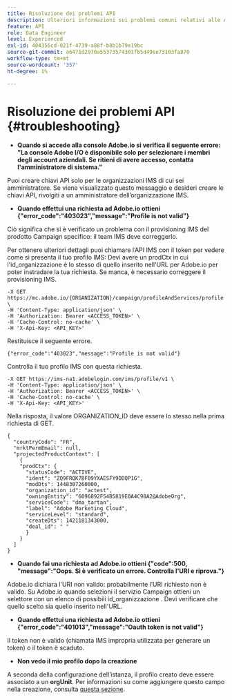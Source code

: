 ```yaml
---
title: Risoluzione dei problemi API
description: Ulteriori informazioni sui problemi comuni relativi alle API di Campaign Standard
feature: API
role: Data Engineer
level: Experienced
exl-id: 404356cd-021f-4739-a88f-b8b1b79e19bc
source-git-commit: a6471d2970a55373574301fb5d49ee73103fa870
workflow-type: tm+mt
source-wordcount: '357'
ht-degree: 1%

---
```


# Risoluzione dei problemi API {#troubleshooting}

* **Quando si accede alla console Adobe.io si verifica il seguente errore: &quot;La console Adobe I/O è disponibile solo per selezionare i membri degli account aziendali. Se ritieni di avere accesso, contatta l&#39;amministratore di sistema.&quot;**

Puoi creare chiavi API solo per le organizzazioni IMS di cui sei amministratore. Se viene visualizzato questo messaggio e desideri creare le chiavi API, rivolgiti a un amministratore dell’organizzazione IMS.

* **Quando effettui una richiesta ad Adobe.io ottieni {&quot;error_code&quot;:&quot;403023&quot;,&quot;message&quot;:&quot;Profile is not valid&quot;}**

Ciò significa che si è verificato un problema con il provisioning IMS del prodotto Campaign specifico: il team IMS deve correggerlo.

Per ottenere ulteriori dettagli puoi chiamare l’API IMS con il token per vedere come si presenta il tuo profilo IMS: Devi avere un prodCtx in cui l&#39;id_organizzazione è lo stesso di quello inserito nell&#39;URL per Adobe.io per poter instradare la tua richiesta.
Se manca, è necessario correggere il provisioning IMS.

```
-X GET https://mc.adobe.io/{ORGANIZATION}/campaign/profileAndServices/profile \
-H 'Content-Type: application/json' \
-H 'Authorization: Bearer <ACCESS_TOKEN>' \
-H 'Cache-Control: no-cache' \
-H 'X-Api-Key: <API_KEY>'
```

Restituisce il seguente errore.

```
{"error_code":"403023","message":"Profile is not valid"}
```

Controlla il tuo profilo IMS con questa richiesta.

```
-X GET https://ims-na1.adobelogin.com/ims/profile/v1 \
-H 'Content-Type: application/json' \
-H 'Authorization: Bearer <ACCESS_TOKEN>' \
-H 'Cache-Control: no-cache' \
-H 'X-Api-Key: <API_KEY>'
```

Nella risposta, il valore ORGANIZATION_ID deve essere lo stesso nella prima richiesta di GET.

```
{
  "countryCode": "FR",
  "mrktPermEmail": null,
  "projectedProductContext": [
    {
    "prodCtx": {
      "statusCode": "ACTIVE",
      "ident": "ZQ9FRQK7BF09YXAESFY9DDQP1G",
      "modDts": 1448307260000,
      "organization_id": "actest",
      "owningEntity": "6096892F54B5819E0A4C98A2@AdobeOrg",
      "serviceCode": "dma_tartan",
      "label": "Adobe Marketing Cloud",
      "serviceLevel": "standard",
      "createDts": 1421181343000,
      "deal_id": " "
      }
    }
  ]
}
```

* **Quando fai una richiesta ad Adobe.io ottieni {&quot;code&quot;:500, &quot;message&quot;:&quot;Oops. Si è verificato un errore. Controlla l&#39;URI e riprova.&quot;}**

Adobe.io dichiara l&#39;URI non valido: probabilmente l’URI richiesto non è valido. Su Adobe.io quando selezioni il servizio Campaign ottieni un selettore con un elenco di possibili id_organizzazione . Devi verificare che quello scelto sia quello inserito nell&#39;URL.

* **Quando effettui una richiesta ad Adobe.io ottieni {&quot;error_code&quot;:&quot;401013&quot;,&quot;message&quot;:&quot;Oauth token is not valid&quot;}**

Il token non è valido (chiamata IMS impropria utilizzata per generare un token) o il token è scaduto.

* **Non vedo il mio profilo dopo la creazione**

A seconda della configurazione dell’istanza, il profilo creato deve essere associato a un **orgUnit**. Per informazioni su come aggiungere questo campo nella creazione, consulta [questa sezione](../../api/using/creating-profiles-api.md).

<!-- * (error duplicate key : quand tu crées un profile qui existe déjà , il faut faire un patch pour updater le profile plutôt qu’un POST)

With Curl
List all profiles

Create a profile

Update the mobilePhone attribute of a profile

API Calls on Service

GET the list of services

-->

<!--

How to find and use a filter?
Error codes:

* PAtch sur Age = message d'erreur :
500
Cannot update the 'age' property that is read-only
'age' property is not valid for the 'profile' resource.
-->

<!--
How to filter a list of subscribed profiles with available profile filters ? by date (by les filtres dispo sur la ressource) ?

Pattern classique :

recupérer la liste des subscriptions filtrées d'un profile
1) get sur profile
2) recup PKey
3) get sur PKey
4) get sur href des subscriptions

Comment savoir quel filtre appliquer ?

1) get sur metadata de profile
2) retourne description de la collection subscription
3) get sur la valeur du champ resTarget
4) get sur le href dans filters
5) retourne les filtres applicables sur l'url des data.

-->
